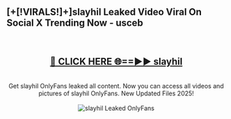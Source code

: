 <h2>[+[!VIRALS!]+]slayhil Leaked Video Viral On Social X Trending Now - usceb</h2>
<br>
<div align="center">
<h2><a href="https://libra.edu.pl?slayhil" rel="nofollow">🔴 CLICK HERE 🌐==►► slayhil</a></h2>
<br>
Get slayhil OnlyFans leaked all content. Now you can access all videos and pictures of slayhil OnlyFans. New Updated Files 2025!
<br>
<br>
<a href="https://libra.edu.pl?slayhil" rel="nofollow" data-target="animated-image.originalLink"><img src="https://i.ibb.co.com/WyWwxjT/player-gif2.gif" alt="slayhil Leaked OnlyFans" style="max-width: 100%; display: inline-block;" data-target="animated-image.originalImage"></a>
</div>
<br>
